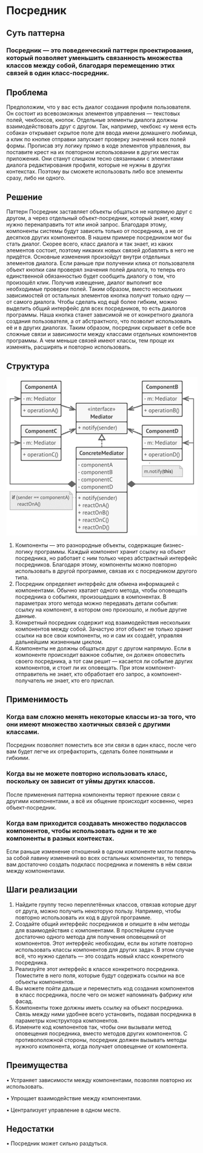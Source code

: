 # Посредник
## Суть паттерна
### Посредник — это поведенческий паттерн проектирования, который позволяет уменьшить связанность множества классов между собой, благодаря перемещению этих связей в один класс-посредник.
## Проблема
Предположим, что у вас есть диалог создания профиля пользователя. Он состоит из всевозможных элементов управления — текстовых полей, чекбоксов, кнопок.
Отдельные элементы диалога должны взаимодействовать друг с другом. Так, например, чекбокс «у меня есть собака» открывает скрытое поле для ввода имени домашнего любимца, а клик по кнопке отправки запускает проверку значений всех полей формы.
Прописав эту логику прямо в коде элементов управления, вы поставите крест на их повторном использовании в других местах приложения. Они станут слишком тесно связанными с элементами диалога редактирования профиля, которые не нужны в других контекстах. Поэтому вы сможете использовать либо все элементы сразу, либо ни одного.
## Решение
Паттерн Посредник заставляет объекты общаться не напрямую друг с другом, а через отдельный объект-посредник, который знает, кому нужно перенаправить тот или иной запрос. Благодаря этому, компоненты системы будут зависеть только от посредника, а не от десятков других компонентов.
В нашем примере посредником мог бы стать диалог. Скорее всего, класс диалога и так знает, из каких элементов состоит, поэтому никаких новых связей добавлять в него не придётся.
Основные изменения произойдут внутри отдельных элементов диалога. Если раньше при получении клика от пользователя объект кнопки сам проверял значения полей диалога, то теперь его единственной обязанностью будет сообщить диалогу о том, что произошёл клик. Получив извещение, диалог выполнит все необходимые проверки полей. Таким образом, вместо нескольких зависимостей от остальных элементов кнопка получит только одну — от самого диалога.
Чтобы сделать код ещё более гибким, можно выделить общий интерфейс для всех посредников, то есть диалогов программы. Наша кнопка станет зависимой не от конкретного диалога создания пользователя, а от абстрактного, что позволит использовать её и в других диалогах.
Таким образом, посредник скрывает в себе все сложные связи и зависимости между классами отдельных компонентов программы. А чем меньше связей имеют классы, тем проще их изменять, расширять и повторно использовать.

## Структура
![.](https://github.com/leha2976/Project/blob/master/%D0%9F%D0%B0%D1%82%D1%82%D0%B5%D1%80%D0%BD%D1%8B/%D0%9F%D0%BE%D1%81%D1%80%D0%B5%D0%B4%D0%BD%D0%B8%D0%BA/%D0%9F%D0%BE%D1%81%D1%80%D0%B5%D0%B4%D0%BD%D0%B8%D0%BA.gif) 
1.	Компоненты — это разнородные объекты, содержащие бизнес-логику программы. Каждый компонент хранит ссылку на объект посредника, но работает с ним только через абстрактный интерфейс посредников. Благодаря этому, компоненты можно повторно использовать в другой программе, связав их с посредником другого типа.
2.	Посредник определяет интерфейс для обмена информацией с компонентами. Обычно хватает одного метода, чтобы оповещать посредника о событиях, произошедших в компонентах. В параметрах этого метода можно передавать детали события: ссылку на компонент, в котором оно произошло, и любые другие данные.
3.	Конкретный посредник содержит код взаимодействия нескольких компонентов между собой. Зачастую этот объект не только хранит ссылки на все свои компоненты, но и сам их создаёт, управляя дальнейшим жизненным циклом.
4.	Компоненты не должны общаться друг с другом напрямую. Если в компоненте происходит важное событие, он должен оповестить своего посредника, а тот сам решит — касается ли событие других компонентов, и стоит ли их оповещать. При этом компонент-отправитель не знает, кто обработает его запрос, а компонент-получатель не знает, кто его прислал.
 
## Применимость
### Когда вам сложно менять некоторые классы из-за того, что они имеют множество хаотичных связей с другими классами.
 Посредник позволяет поместить все эти связи в один класс, после чего вам будет легче их отрефакторить, сделать более понятными и гибкими.
### Когда вы не можете повторно использовать класс, поскольку он зависит от уймы других классов.
 После применения паттерна компоненты теряют прежние связи с другими компонентами, а всё их общение происходит косвенно, через объект-посредник.
### Когда вам приходится создавать множество подклассов компонентов, чтобы использовать одни и те же компоненты в разных контекстах.
 Если раньше изменение отношений в одном компоненте могли повлечь за собой лавину изменений во всех остальных компонентах, то теперь вам достаточно создать подкласс посредника и поменять в нём связи между компонентами.
## Шаги реализации
1.	Найдите группу тесно переплетённых классов, отвязав которые друг от друга, можно получить некоторую пользу. Например, чтобы повторно использовать их код в другой программе.
2.	Создайте общий интерфейс посредников и опишите в нём методы для взаимодействия с компонентами. В простейшем случае достаточно одного метода для получения оповещений от компонентов.
Этот интерфейс необходим, если вы хотите повторно использовать классы компонентов для других задач. В этом случае всё, что нужно сделать — это создать новый класс конкретного посредника.
3.	Реализуйте этот интерфейс в классе конкретного посредника. Поместите в него поля, которые будут содержать ссылки на все объекты компонентов.
4.	Вы можете пойти дальше и переместить код создания компонентов в класс посредника, после чего он может напоминать фабрику или фасад.
5.	Компоненты тоже должны иметь ссылку на объект посредника. Связь между ними удобнее всего установить, подавая посредника в параметры конструктора компонентов.
6.	Измените код компонентов так, чтобы они вызывали метод оповещения посредника, вместо методов других компонентов. С противоположной стороны, посредник должен вызывать методы нужного компонента, когда получает оповещение от компонента.
## Преимущества
•	 Устраняет зависимости между компонентами, позволяя повторно их использовать.

•	 Упрощает взаимодействие между компонентами.

•	 Централизует управление в одном месте.
## Недостатки
•	 Посредник может сильно раздуться.


